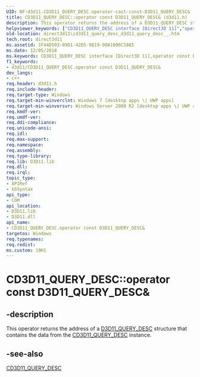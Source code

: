 ```yaml
---
UID: NF:d3d11.CD3D11_QUERY_DESC.operator-cast-const-D3D11_QUERY_DESC&
title: CD3D11_QUERY_DESC::operator const D3D11_QUERY_DESC& (d3d11.h)
description: This operator returns the address of a D3D11_QUERY_DESC structure that contains the data from the CD3D11_QUERY_DESC instance.
helpviewer_keywords: ["CD3D11_QUERY_DESC interface [Direct3D 11]","operator const D3D11_QUERY_DESC& method","CD3D11_QUERY_DESC.operator const D3D11_QUERY_DESC&","CD3D11_QUERY_DESC::operator const D3D11_QUERY_DESC&","CD3D11_QUERY_DESC::operator const D3D11_QUERY_DESC&()","d3d11/CD3D11_QUERY_DESC::operator const D3D11_QUERY_DESC&","direct3d11.cd3d11_query_desc_d3d11_query_desc__","operator const D3D11_QUERY_DESC&","operator const D3D11_QUERY_DESC& method [Direct3D 11]","operator const D3D11_QUERY_DESC& method [Direct3D 11]","CD3D11_QUERY_DESC interface"]
old-location: direct3d11\cd3d11_query_desc_d3d11_query_desc__.htm
tech.root: direct3d11
ms.assetid: 1F44D503-09D1-42D5-9819-90A1006C5885
ms.date: 12/05/2018
ms.keywords: CD3D11_QUERY_DESC interface [Direct3D 11],operator const D3D11_QUERY_DESC& method, CD3D11_QUERY_DESC.operator const D3D11_QUERY_DESC&, CD3D11_QUERY_DESC::operator const D3D11_QUERY_DESC&, CD3D11_QUERY_DESC::operator const D3D11_QUERY_DESC&(), d3d11/CD3D11_QUERY_DESC::operator const D3D11_QUERY_DESC&, direct3d11.cd3d11_query_desc_d3d11_query_desc__, operator const D3D11_QUERY_DESC&, operator const D3D11_QUERY_DESC& method [Direct3D 11], operator const D3D11_QUERY_DESC& method [Direct3D 11],CD3D11_QUERY_DESC interface
f1_keywords:
- d3d11/CD3D11_QUERY_DESC.operator const D3D11_QUERY_DESC&
dev_langs:
- c++
req.header: d3d11.h
req.include-header: 
req.target-type: Windows
req.target-min-winverclnt: Windows 7 [desktop apps \| UWP apps]
req.target-min-winversvr: Windows Server 2008 R2 [desktop apps \| UWP apps]
req.kmdf-ver: 
req.umdf-ver: 
req.ddi-compliance: 
req.unicode-ansi: 
req.idl: 
req.max-support: 
req.namespace: 
req.assembly: 
req.type-library: 
req.lib: D3D11.lib
req.dll: 
req.irql: 
topic_type:
- APIRef
- kbSyntax
api_type:
- COM
api_location:
- D3D11.lib
- D3D11.dll
api_name:
- CD3D11_QUERY_DESC.operator const D3D11_QUERY_DESC&
targetos: Windows
req.typenames: 
req.redist: 
ms.custom: 19H1
---
```


# CD3D11_QUERY_DESC::operator const D3D11_QUERY_DESC&


## -description


This operator returns the address of a <a href="/windows/desktop/api/d3d11/ns-d3d11-d3d11_query_desc">D3D11_QUERY_DESC</a> structure that contains  the data from the <a href="/previous-versions/windows/desktop/legacy/jj151648(v=vs.85)">CD3D11_QUERY_DESC</a> instance.









## -see-also




<a href="/previous-versions/windows/desktop/legacy/jj151648(v=vs.85)">CD3D11_QUERY_DESC</a>
 

 
